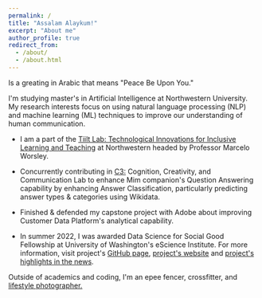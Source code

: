 ```yaml
---
permalink: /
title: "Assalam Alaykum!"
excerpt: "About me"
author_profile: true
redirect_from: 
  - /about/
  - /about.html
---
```



Is a greating in Arabic that means "Peace Be Upon You." 

I'm studying master's in Artificial Intelligence at Northwestern University. My research interests focus on using natural language processing (NLP) and machine learning (ML) techniques to improve our understanding of human communication.

* I am a part of the [Tiilt Lab: Technological Innovations for Inclusive Learning and Teaching](https://tiilt.northwestern.edu) at Northwestern headed by Professor Marcelo Worsley.

* Concurrently contributing in [C3:](https://c3lab.northwestern.edu) Cognition, Creativity, and Communication Lab to enhance Mim companion's Question Answering capability by enhancing Answer Classification, particularly predicting answer types & categories using Wikidata.

* Finished & defended my capstone project with Adobe about improving Customer Data Platform's analytical capability.

* In summer 2022, I was awarded Data Science for Social Good Fellowship at University of Washington's eScience Institute. For more information, visit project's [GitHub page](https://lnkd.in/gGPDA6sa), [project's website](https://lnkd.in/g5wNRmRY) and [project's highlights in the news](https://lnkd.in/gKunGhyS).

Outside of academics and coding, I'm an epee fencer, crossfitter, and [lifestyle photographer.](https://apps.apple.com/US/app/id588013838?mt=8) 


